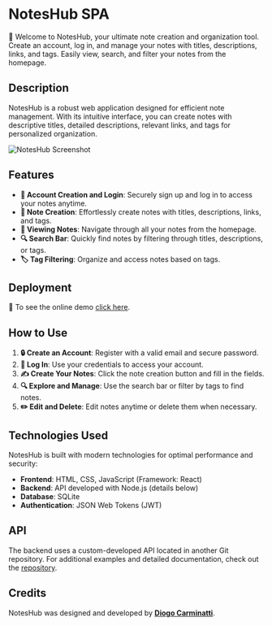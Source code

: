 # NotesHub SPA

👋 Welcome to NotesHub, your ultimate note creation and organization tool. Create an account, log in, and manage your notes with titles, descriptions, links, and tags. Easily view, search, and filter your notes from the homepage.

## Description

NotesHub is a robust web application designed for efficient note management. With its intuitive interface, you can create notes with descriptive titles, detailed descriptions, relevant links, and tags for personalized organization.

![NotesHub Screenshot](https://github.com/user-attachments/assets/027bcb61-6481-4888-a898-e3e0eacf754e)

## Features

- **🔐 Account Creation and Login**: Securely sign up and log in to access your notes anytime.
- **📝 Note Creation**: Effortlessly create notes with titles, descriptions, links, and tags.
- **📄 Viewing Notes**: Navigate through all your notes from the homepage.
- **🔍 Search Bar**: Quickly find notes by filtering through titles, descriptions, or tags.
- **🏷️ Tag Filtering**: Organize and access notes based on tags.

## Deployment

🚀 To see the online demo [click here]().

## How to Use

1. **🔒 Create an Account**: Register with a valid email and secure password.
2. **🔑 Log In**: Use your credentials to access your account.
3. **✍️ Create Your Notes**: Click the note creation button and fill in the fields.
4. **🔍 Explore and Manage**: Use the search bar or filter by tags to find notes.
5. **✏️ Edit and Delete**: Edit notes anytime or delete them when necessary.

## Technologies Used

NotesHub is built with modern technologies for optimal performance and security:

- **Frontend**: HTML, CSS, JavaScript (Framework: React)
- **Backend**: API developed with Node.js (details below)
- **Database**: SQLite
- **Authentication**: JSON Web Tokens (JWT)

## API

The backend uses a custom-developed API located in another Git repository. For additional examples and detailed documentation, check out the [repository](https://github.com/dcarminatti/noteshub-api).

## Credits

NotesHub was designed and developed by **[Diogo Carminatti](https://github.com/dcarminatti)**.
